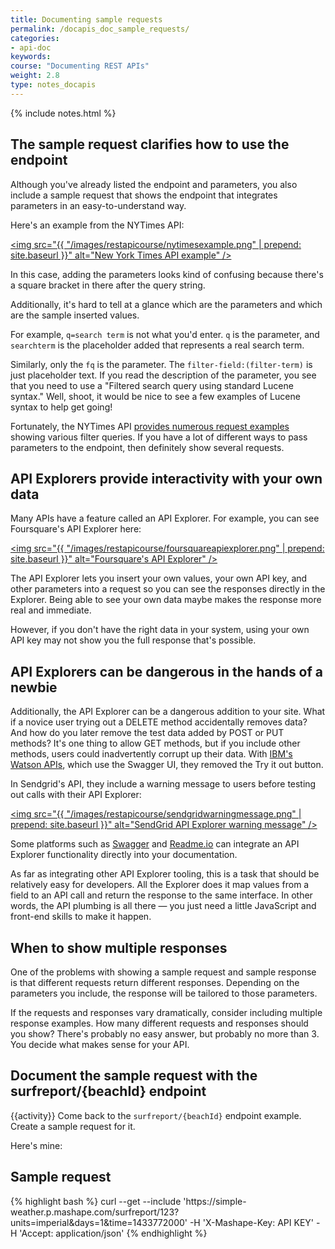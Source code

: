 ```yaml
---
title: Documenting sample requests
permalink: /docapis_doc_sample_requests/
categories:
- api-doc
keywords: 
course: "Documenting REST APIs"
weight: 2.8
type: notes_docapis
---
```

{% include notes.html %}

## The sample request clarifies how to use the endpoint

Although you've already listed the endpoint and parameters, you also include a sample request that shows the endpoint that integrates parameters in an easy-to-understand way.

Here's an example from the NYTimes API:

<a href="http://developer.nytimes.com/docs/read/article_search_api_v2"><img src="{{ "/images/restapicourse/nytimesexample.png" | prepend: site.baseurl }}" alt="New York Times API example" /></a>

In this case, adding the parameters looks kind of confusing because there's a square bracket in there after the query string. 

Additionally, it's hard to tell at a glance which are the parameters and which are the sample inserted values. 

For example, `q=search term` is not what you'd enter. `q` is the parameter, and `searchterm` is the placeholder added that represents a real search term. 

Similarly, only the `fq` is the parameter. The `filter-field:(filter-term)` is just placeholder text. If you read the description of the parameter, you see that you need to use a "Filtered search query using standard Lucene syntax." Well, shoot, it would be nice to see a few examples of Lucene syntax to help get going!

Fortunately, the NYTimes API [provides numerous request examples](http://developer.nytimes.com/docs/read/article_search_api_v2#examples) showing various filter queries. If you have a lot of different ways to pass parameters to the endpoint, then definitely show several requests.

## API Explorers provide interactivity with your own data

Many APIs have a feature called an API Explorer. For example, you can see Foursquare's API Explorer here:

 <a href="https://developer.foursquare.com/docs/explore"><img src="{{ "/images/restapicourse/foursquareapiexplorer.png" | prepend: site.baseurl }}" alt="Foursquare's API Explorer" /></a>
 
The API Explorer lets you insert your own values, your own API key, and other parameters into a request so you can see the responses directly in the Explorer. Being able to see your own data maybe makes the response more real and immediate.

However, if you don't have the right data in your system, using your own API key may not show you the full response that's possible.

## API Explorers can be dangerous in the hands of a newbie

Additionally, the API Explorer can be a dangerous addition to your site. What if a novice user trying out a DELETE method accidentally removes data? And how do you later remove the test data added by POST or PUT methods? It's one thing to allow GET methods, but if you include other methods, users could inadvertently corrupt up their data. With [IBM's Watson APIs](http://www.ibm.com/smarterplanet/us/en/ibmwatson/developercloud/apis/), which use the Swagger UI, they removed the Try it out button.

In Sendgrid's API, they include a warning message to users before testing out calls with their API Explorer:

<a href="https://sendgrid.com/docs/API_Reference/Web_API/blocks.html"><img src="{{ "/images/restapicourse/sendgridwarningmessage.png" | prepend: site.baseurl }}" alt="SendGrid API Explorer warning message" /></a>

Some platforms such as [Swagger](http://swagger.io/) and [Readme.io](http://readme.io) can integrate an API Explorer functionality directly into your documentation. 

As far as integrating other API Explorer tooling, this is a task that should be relatively easy for developers. All the Explorer does it map values from a field to an API call and return the response to the same interface. In other words, the API plumbing is all there &mdash; you just need a little JavaScript and front-end skills to make it happen.

## When to show multiple responses

One of the problems with showing a sample request and sample response is that different requests return different responses. Depending on the parameters you include, the response will be tailored to those parameters. 

If the requests and responses vary dramatically, consider including multiple response examples. How many different requests and responses should you show? There's probably no easy answer, but probably no more than 3. You decide what makes sense for your API.

## Document the sample request with the surfreport/{beachId} endpoint
{{activity}}
Come back to the `surfreport/{beachId}` endpoint example. Create a sample request for it.

Here's mine: 

<div class="docSample">

<h2>Sample request</h2>
{% highlight bash %}
curl --get --include 'https://simple-weather.p.mashape.com/surfreport/123?units=imperial&days=1&time=1433772000' 
  -H 'X-Mashape-Key: API KEY'
  -H 'Accept: application/json'
{% endhighlight %}
</div>

